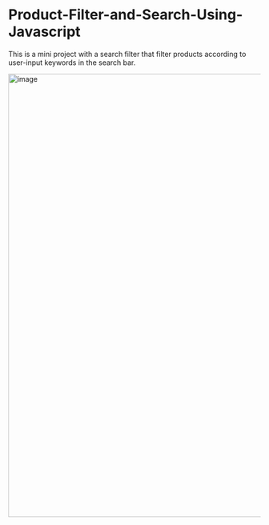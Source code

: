 # Product-Filter-and-Search-Using-Javascript
This is a mini project with a search filter that filter products according to user-input keywords in the search bar.

<img width="1917" height="885" alt="image" src="https://github.com/user-attachments/assets/39ec05b4-50ef-4cc1-a58d-b5487b1c08ff" />
